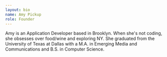 ```yaml
---
layout: bio
name: Amy Pickup
role: Founder
---
```


Amy is an Application Developer based in Brooklyn. When she's not coding, she obsesses over food/wine and exploring NY. She graduated from the University of Texas at Dallas with a M.A. in Emerging Media and Communications and B.S. in Computer Science.